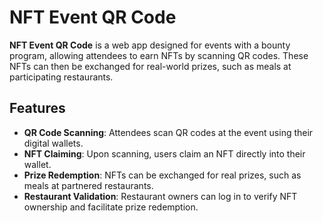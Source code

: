 # NFT Event QR Code

**NFT Event QR Code** is a web app designed for events with a bounty program, allowing attendees to earn NFTs by scanning QR codes. These NFTs can then be exchanged for real-world prizes, such as meals at participating restaurants.

## Features

- **QR Code Scanning**: Attendees scan QR codes at the event using their digital wallets.
- **NFT Claiming**: Upon scanning, users claim an NFT directly into their wallet.
- **Prize Redemption**: NFTs can be exchanged for real prizes, such as meals at partnered restaurants.
- **Restaurant Validation**: Restaurant owners can log in to verify NFT ownership and facilitate prize redemption.

